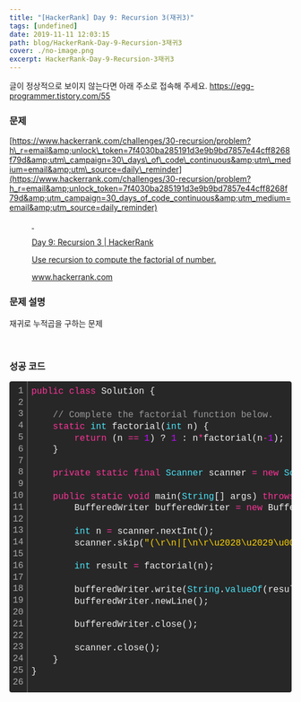 ```yaml
---
title: "[HackerRank] Day 9: Recursion 3(재귀3)"
tags: [undefined]
date: 2019-11-11 12:03:15
path: blog/HackerRank-Day-9-Recursion-3재귀3
cover: ./no-image.png
excerpt: HackerRank-Day-9-Recursion-3재귀3
---
```

글이 정상적으로 보이지 않는다면 아래 주소로 접속해 주세요.
https://egg-programmer.tistory.com/55
<h3 data-ke-size="size23">문제</h3>

[https://www.hackerrank.com/challenges/30-recursion/problem?h\_r=email&amp;unlock\_token=7f4030ba285191d3e9b9bd7857e44cff8268f79d&amp;utm\_campaign=30\_days\_of\_code\_continuous&amp;utm\_medium=email&amp;utm\_source=daily\_reminder](https://www.hackerrank.com/challenges/30-recursion/problem?h_r=email&amp;unlock_token=7f4030ba285191d3e9b9bd7857e44cff8268f79d&amp;utm_campaign=30_days_of_code_continuous&amp;utm_medium=email&amp;utm_source=daily_reminder)

<figure contenteditable="false" data-ke-type="opengraph" data-og-description="Use recursion to compute the factorial of number." data-og-host="www.hackerrank.com" data-og-image="https://scrap.kakaocdn.net/dn/bfvkuk/hyDEGu4ykL/L8vJkJWONQWuPLdpyjlFJK/img.jpg?width=1200&amp;height=629&amp;face=241_105_407_286" data-og-source-url="https://www.hackerrank.com/challenges/30-recursion/problem?h_r=email&amp;unlock_token=7f4030ba285191d3e9b9bd7857e44cff8268f79d&amp;utm_campaign=30_days_of_code_continuous&amp;utm_medium=email&amp;utm_source=daily_reminder" data-og-title="Day 9: Recursion 3   | HackerRank" data-og-type="website" data-og-url="https://www.hackerrank.com/challenges/30-recursion/problem" id="og_1573435418640"><a data-source-url="https://www.hackerrank.com/challenges/30-recursion/problem?h_r=email&amp;unlock_token=7f4030ba285191d3e9b9bd7857e44cff8268f79d&amp;utm_campaign=30_days_of_code_continuous&amp;utm_medium=email&amp;utm_source=daily_reminder" href="https://www.hackerrank.com/challenges/30-recursion/problem" rel="noopener" target="_blank">
<div class="og-image" style="background-image: url('https://scrap.kakaocdn.net/dn/bfvkuk/hyDEGu4ykL/L8vJkJWONQWuPLdpyjlFJK/img.jpg?width=1200&amp;height=629&amp;face=241_105_407_286');">&nbsp;</div>
<div class="og-text">
<p class="og-title">Day 9: Recursion 3 | HackerRank</p>
<p class="og-desc">Use recursion to compute the factorial of number.</p>
<p class="og-host">www.hackerrank.com</p>
</div>
</a></figure>

<h3 data-ke-size="size23">문제 설명</h3>

재귀로 누적곱을 구하는 문제

&nbsp;

<h3 data-ke-size="size23">성공 코드</h3>

<div class="colorscripter-code" style="color: #f0f0f0; font-family: Consolas, 'Liberation Mono', Menlo, Courier, monospace !important; position: relative !important; overflow: auto;">
<table cellpadding="0" cellspacing="0" class="colorscripter-code-table" style="margin: 0; padding: 0; border: none; background-color: #272727; border-radius: 4px;">
<tbody>
<tr>
<td style="padding: 6px; border-right: 2px solid #4f4f4f;">
<div style="margin: 0; padding: 0; word-break: normal; text-align: right; color: #aaa; font-family: Consolas, 'Liberation Mono', Menlo, Courier, monospace !important; line-height: 130%;">
<div style="line-height: 130%;">1</div>
<div style="line-height: 130%;">2</div>
<div style="line-height: 130%;">3</div>
<div style="line-height: 130%;">4</div>
<div style="line-height: 130%;">5</div>
<div style="line-height: 130%;">6</div>
<div style="line-height: 130%;">7</div>
<div style="line-height: 130%;">8</div>
<div style="line-height: 130%;">9</div>
<div style="line-height: 130%;">10</div>
<div style="line-height: 130%;">11</div>
<div style="line-height: 130%;">12</div>
<div style="line-height: 130%;">13</div>
<div style="line-height: 130%;">14</div>
<div style="line-height: 130%;">15</div>
<div style="line-height: 130%;">16</div>
<div style="line-height: 130%;">17</div>
<div style="line-height: 130%;">18</div>
<div style="line-height: 130%;">19</div>
<div style="line-height: 130%;">20</div>
<div style="line-height: 130%;">21</div>
<div style="line-height: 130%;">22</div>
<div style="line-height: 130%;">23</div>
<div style="line-height: 130%;">24</div>
<div style="line-height: 130%;">25</div>
<div style="line-height: 130%;">26</div>
</div>
</td>
<td style="padding: 6px 0; text-align: left;">
<div style="margin: 0; padding: 0; color: #f0f0f0; font-family: Consolas, 'Liberation Mono', Menlo, Courier, monospace !important; line-height: 130%;">
<div style="padding: 0 6px; white-space: pre; line-height: 130%;"><span style="color: #ff3399;">public</span>&nbsp;<span style="color: #ff3399;">class</span>&nbsp;Solution&nbsp;{</div>
<div style="padding: 0 6px; white-space: pre; line-height: 130%;">&nbsp;</div>
<div style="padding: 0 6px; white-space: pre; line-height: 130%;">&nbsp;&nbsp;&nbsp;&nbsp;<span style="color: #999999;">//&nbsp;Complete&nbsp;the&nbsp;factorial&nbsp;function&nbsp;below.</span></div>
<div style="padding: 0 6px; white-space: pre; line-height: 130%;">&nbsp;&nbsp;&nbsp;&nbsp;<span style="color: #ff3399;">static</span>&nbsp;<span style="color: #4be6fa;">int</span>&nbsp;factorial(<span style="color: #4be6fa;">int</span>&nbsp;n)&nbsp;{</div>
<div style="padding: 0 6px; white-space: pre; line-height: 130%;">&nbsp;&nbsp;&nbsp;&nbsp;&nbsp;&nbsp;&nbsp;&nbsp;<span style="color: #ff3399;">return</span>&nbsp;(n&nbsp;<span style="color: #0086b3;"></span><span style="color: #ff3399;">=</span><span style="color: #0086b3;"></span><span style="color: #ff3399;">=</span>&nbsp;<span style="color: #c10aff;">1</span>)&nbsp;?&nbsp;<span style="color: #c10aff;">1</span>&nbsp;:&nbsp;n<span style="color: #0086b3;"></span><span style="color: #ff3399;">*</span>factorial(n<span style="color: #0086b3;"></span><span style="color: #ff3399;">-</span><span style="color: #c10aff;">1</span>);</div>
<div style="padding: 0 6px; white-space: pre; line-height: 130%;">&nbsp;&nbsp;&nbsp;&nbsp;}</div>
<div style="padding: 0 6px; white-space: pre; line-height: 130%;">&nbsp;</div>
<div style="padding: 0 6px; white-space: pre; line-height: 130%;">&nbsp;&nbsp;&nbsp;&nbsp;<span style="color: #ff3399;">private</span>&nbsp;<span style="color: #ff3399;">static</span>&nbsp;<span style="color: #ff3399;">final</span>&nbsp;<span style="color: #4be6fa;">Scanner</span>&nbsp;scanner&nbsp;<span style="color: #0086b3;"></span><span style="color: #ff3399;">=</span>&nbsp;<span style="color: #ff3399;">new</span>&nbsp;<span style="color: #4be6fa;">Scanner</span>(<span style="color: #4be6fa;">System</span>.<span style="color: #4be6fa;">in</span>);</div>
<div style="padding: 0 6px; white-space: pre; line-height: 130%;">&nbsp;</div>
<div style="padding: 0 6px; white-space: pre; line-height: 130%;">&nbsp;&nbsp;&nbsp;&nbsp;<span style="color: #ff3399;">public</span>&nbsp;<span style="color: #ff3399;">static</span>&nbsp;<span style="color: #ff3399;">void</span>&nbsp;main(<span style="color: #4be6fa;">String</span>[]&nbsp;args)&nbsp;<span style="color: #ff3399;">throws</span>&nbsp;IOException&nbsp;{</div>
<div style="padding: 0 6px; white-space: pre; line-height: 130%;">&nbsp;&nbsp;&nbsp;&nbsp;&nbsp;&nbsp;&nbsp;&nbsp;BufferedWriter&nbsp;bufferedWriter&nbsp;<span style="color: #0086b3;"></span><span style="color: #ff3399;">=</span>&nbsp;<span style="color: #ff3399;">new</span>&nbsp;BufferedWriter(<span style="color: #ff3399;">new</span>&nbsp;FileWriter(<span style="color: #4be6fa;">System</span>.getenv(<span style="color: #ffd500;">"OUTPUT_PATH"</span>)));</div>
<div style="padding: 0 6px; white-space: pre; line-height: 130%;">&nbsp;</div>
<div style="padding: 0 6px; white-space: pre; line-height: 130%;">&nbsp;&nbsp;&nbsp;&nbsp;&nbsp;&nbsp;&nbsp;&nbsp;<span style="color: #4be6fa;">int</span>&nbsp;n&nbsp;<span style="color: #0086b3;"></span><span style="color: #ff3399;">=</span>&nbsp;scanner.nextInt();</div>
<div style="padding: 0 6px; white-space: pre; line-height: 130%;">&nbsp;&nbsp;&nbsp;&nbsp;&nbsp;&nbsp;&nbsp;&nbsp;scanner.skip(<span style="color: #ffd500;">"(\r\n|[\n\r\u2028\u2029\u0085])?"</span>);</div>
<div style="padding: 0 6px; white-space: pre; line-height: 130%;">&nbsp;</div>
<div style="padding: 0 6px; white-space: pre; line-height: 130%;">&nbsp;&nbsp;&nbsp;&nbsp;&nbsp;&nbsp;&nbsp;&nbsp;<span style="color: #4be6fa;">int</span>&nbsp;result&nbsp;<span style="color: #0086b3;"></span><span style="color: #ff3399;">=</span>&nbsp;factorial(n);</div>
<div style="padding: 0 6px; white-space: pre; line-height: 130%;">&nbsp;</div>
<div style="padding: 0 6px; white-space: pre; line-height: 130%;">&nbsp;&nbsp;&nbsp;&nbsp;&nbsp;&nbsp;&nbsp;&nbsp;bufferedWriter.write(<span style="color: #4be6fa;">String</span>.<span style="color: #4be6fa;">valueOf</span>(result));</div>
<div style="padding: 0 6px; white-space: pre; line-height: 130%;">&nbsp;&nbsp;&nbsp;&nbsp;&nbsp;&nbsp;&nbsp;&nbsp;bufferedWriter.newLine();</div>
<div style="padding: 0 6px; white-space: pre; line-height: 130%;">&nbsp;</div>
<div style="padding: 0 6px; white-space: pre; line-height: 130%;">&nbsp;&nbsp;&nbsp;&nbsp;&nbsp;&nbsp;&nbsp;&nbsp;bufferedWriter.close();</div>
<div style="padding: 0 6px; white-space: pre; line-height: 130%;">&nbsp;</div>
<div style="padding: 0 6px; white-space: pre; line-height: 130%;">&nbsp;&nbsp;&nbsp;&nbsp;&nbsp;&nbsp;&nbsp;&nbsp;scanner.close();</div>
<div style="padding: 0 6px; white-space: pre; line-height: 130%;">&nbsp;&nbsp;&nbsp;&nbsp;}</div>
<div style="padding: 0 6px; white-space: pre; line-height: 130%;">}</div>
<div style="padding: 0 6px; white-space: pre; line-height: 130%;">&nbsp;</div>
</div>
<div style="text-align: right; margin-top: -13px; margin-right: 5px; font-size: 9px; font-style: italic;"><a href="http://colorscripter.com/info#e" rel="noopener" style="color: #4f4f4ftext-decoration:none;" target="_blank">Colored by Color Scripter</a></div>
</td>
<td style="vertical-align: bottom; padding: 0 2px 4px 0;"><a href="http://colorscripter.com/info#e" rel="noopener" style="text-decoration: none; color: white;" target="_blank"><span style="font-size: 9px; word-break: normal; background-color: #4f4f4f; color: white; border-radius: 10px; padding: 1px;">cs</span></a></td>
</tr>
</tbody>
</table>
</div>